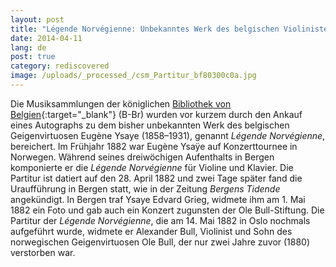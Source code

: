 ```yaml
---
layout: post
title: "Légende Norvégienne: Unbekanntes Werk des belgischen Violinisten und Komponisten Eugène Ysaÿe in der königlichen Bibliothek von Belgien"
date: 2014-04-11
lang: de
post: true
category: rediscovered
image: /uploads/_processed_/csm_Partitur_bf80300c0a.jpg
---
```



Die Musiksammlungen der königlichen [Bibliothek von Belgien](http://www.kbr.be/){:target="_blank"} (B-Br) wurden vor kurzem durch den Ankauf eines Autographs zu dem bisher unbekannten Werk des belgischen Geigenvirtuosen Eugène Ysaye (1858–1931), genannt _Légende Norvégienne_, bereichert. Im Frühjahr 1882 war Eugène Ysaÿe auf Konzerttournee in Norwegen. Während seines dreiwöchigen Aufenthalts in Bergen komponierte er die _Légende Norvégienne_ für Violine und Klavier. Die Partitur ist datiert auf den 28. April 1882 und zwei Tage später fand die Uraufführung in Bergen statt, wie in der Zeitung _Bergens Tidende_ angekündigt. In Bergen traf Ysaye Edvard Grieg, widmete ihm am 1. Mai 1882 ein Foto und gab auch ein Konzert zugunsten der Ole Bull-Stiftung. Die Partitur der _Légende Norvégienne_, die am 14. Mai 1882 in Oslo nochmals aufgeführt wurde, widmete er Alexander Bull, Violinist und Sohn des norwegischen Geigenvirtuosen Ole Bull, der nur zwei Jahre zuvor (1880) verstorben war.

<script type="text/javascript">var switchTo5x=true;</script><script type="text/javascript" src="http://w.sharethis.com/button/buttons.js"></script><script type="text/javascript">stLight.options({publisher: "9b601438-1ce1-49d8-bfd7-9cff5df54c17", doNotHash: false, doNotCopy: false, hashAddressBar: false});</script>